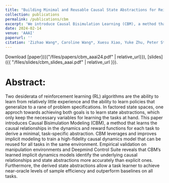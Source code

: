 ```yaml
---
title: "Building Minimal and Reusable Causal State Abstractions for Reinforcement Learning"
collection: publications
permalink: /publications/cbm
excerpt: 'We introduce Causal Bisimulation Learning (CBM), a method that learns the causal relationships in the dynamics and reward functions for each task to derive a minimal,  task-specific abstraction.'
date: 2024-02-14
venue: 'AAAI'
paperurl: ''
citation: 'Zizhao Wang*, Caroline Wang*, Xuesu Xiao, Yuke Zhu, Peter Stone (2024). &quot;Building Minimal and Reusable Causal State Abstractions for Reinforcement Learning.&quot;  <i>AAAI 2024</i>.'
---
```


Download [paper]({{"/files/papers/cbm_aaai24.pdf" | relative_url}}), [slides]({{ "/files/slides/cbm_slides_aaai.pdf" | relative_url }}).

Abstract:
======
Two desiderata of reinforcement learning (RL) algorithms are the ability to learn from relatively little experience and the ability to learn policies that generalize to a rane of problem specifications. In factored state spaces, one approch towards achieving both goals is to learn state abstractions, which only keep the necessary variables for learning the tasks at hand. This paper introduces Causal Bisimulation Modeling (CBM), a method that learns the causal relationships in the dynamics and reward functions for each task to derive a minimal, task-specific abstraction. CBM leverages and improves implicit modeling to train a high-fidelity causal dynamics model that can be reused for all tasks in the same environment. Empirical validation on manipulation environments and Deepmind Control Suite reveals that CBM’s learned implicit dynamics models identify the underlying causal relationships and state abstractions more accurately than explicit ones. Furthermore, the derived state abstractions allow a task learner to achieve near-oracle levels of sample efficiency and outperform baselines on all tasks.